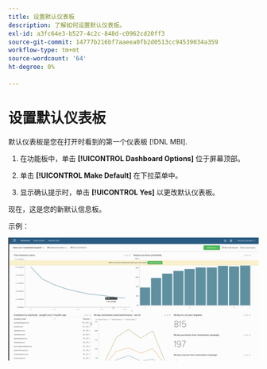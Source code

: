 ```yaml
---
title: 设置默认仪表板
description: 了解如何设置默认仪表板。
exl-id: a3fc64e3-b527-4c2c-848d-c0962cd20ff3
source-git-commit: 14777b216bf7aaeea0fb2d0513cc94539034a359
workflow-type: tm+mt
source-wordcount: '64'
ht-degree: 0%

---
```


# 设置默认仪表板

默认仪表板是您在打开时看到的第一个仪表板 [!DNL MBI].

1. 在功能板中，单击 **[!UICONTROL Dashboard Options]** 位于屏幕顶部。

1. 单击 **[!UICONTROL Make Default]** 在下拉菜单中。

1. 显示确认提示时，单击 **[!UICONTROL Yes]** 以更改默认仪表板。

现在，这是您的新默认信息板。

示例：

![默认仪表板](../../assets/default_dashboard.gif)
